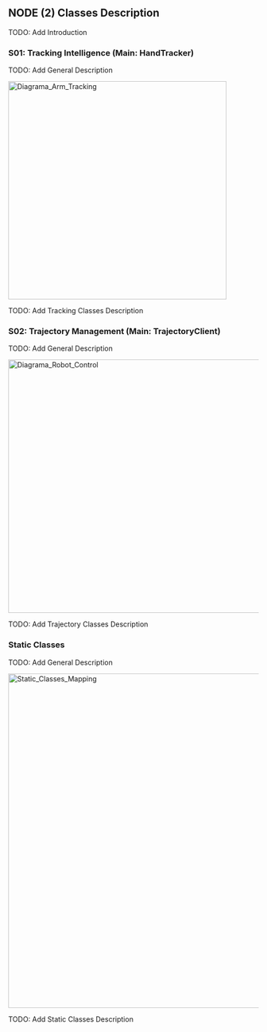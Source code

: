## NODE (2) Classes Description

TODO: Add Introduction

### S01: Tracking Intelligence (Main: HandTracker)

TODO: Add General Description

<img width="439" alt="Diagrama_Arm_Tracking" src="https://github.com/xriteamupv/Haptic_Teleop/assets/38531693/b0721a8f-1492-43f7-91eb-9ce13c57ce72">

TODO: Add Tracking Classes Description

### S02: Trajectory Management (Main: TrajectoryClient)

TODO: Add General Description

<img width="510" alt="Diagrama_Robot_Control" src="https://github.com/xriteamupv/Haptic_Teleop/assets/38531693/4c406cb4-09da-4473-ab33-b3f991b2fd4d">

TODO: Add Trajectory Classes Description

### Static Classes

TODO: Add General Description

<img width="673" alt="Static_Classes_Mapping" src="https://github.com/xriteamupv/Haptic_Teleop/assets/38531693/9594cb9a-a3bf-4e6c-9bf0-8336d61e6b42">

TODO: Add Static Classes Description
